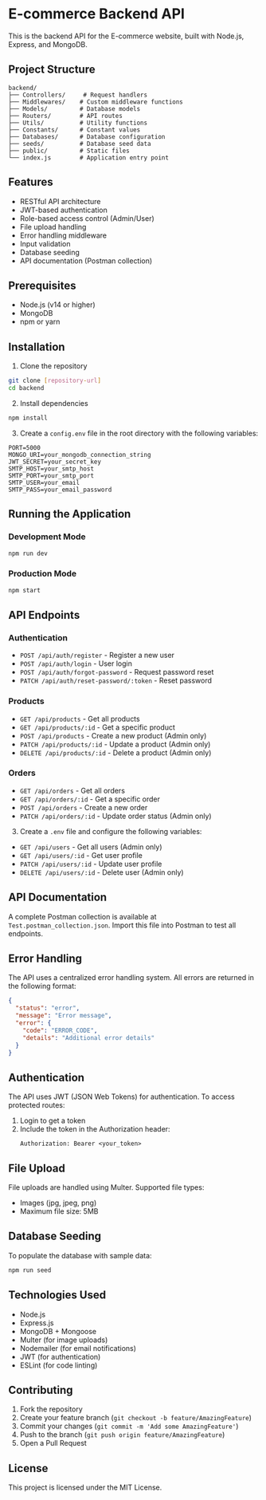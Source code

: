 # E-commerce Backend API

This is the backend API for the E-commerce website, built with Node.js, Express, and MongoDB.

## Project Structure

```
backend/
├── Controllers/     # Request handlers
├── Middlewares/    # Custom middleware functions
├── Models/         # Database models
├── Routers/        # API routes
├── Utils/          # Utility functions
├── Constants/      # Constant values
├── Databases/      # Database configuration
├── seeds/          # Database seed data
├── public/         # Static files
└── index.js        # Application entry point
```

## Features

- RESTful API architecture
- JWT-based authentication
- Role-based access control (Admin/User)
- File upload handling
- Error handling middleware
- Input validation
- Database seeding
- API documentation (Postman collection)

## Prerequisites

- Node.js (v14 or higher)
- MongoDB
- npm or yarn

## Installation

1. Clone the repository

```bash
git clone [repository-url]
cd backend
```

2. Install dependencies

```bash
npm install
```

3. Create a `config.env` file in the root directory with the following variables:

```env
PORT=5000
MONGO_URI=your_mongodb_connection_string
JWT_SECRET=your_secret_key
SMTP_HOST=your_smtp_host
SMTP_PORT=your_smtp_port
SMTP_USER=your_email
SMTP_PASS=your_email_password
```

## Running the Application

### Development Mode

```bash
npm run dev
```

### Production Mode

```bash
npm start
```

## API Endpoints

### Authentication

- `POST /api/auth/register` - Register a new user
- `POST /api/auth/login` - User login
- `POST /api/auth/forgot-password` - Request password reset
- `PATCH /api/auth/reset-password/:token` - Reset password

### Products

- `GET /api/products` - Get all products
- `GET /api/products/:id` - Get a specific product
- `POST /api/products` - Create a new product (Admin only)
- `PATCH /api/products/:id` - Update a product (Admin only)
- `DELETE /api/products/:id` - Delete a product (Admin only)

### Orders

- `GET /api/orders` - Get all orders
- `GET /api/orders/:id` - Get a specific order
- `POST /api/orders` - Create a new order
- `PATCH /api/orders/:id` - Update order status (Admin only)

3. Create a `.env` file and configure the following variables:

- `GET /api/users` - Get all users (Admin only)
- `GET /api/users/:id` - Get user profile
- `PATCH /api/users/:id` - Update user profile
- `DELETE /api/users/:id` - Delete user (Admin only)

## API Documentation

A complete Postman collection is available at `Test.postman_collection.json`. Import this file into Postman to test all endpoints.

## Error Handling

The API uses a centralized error handling system. All errors are returned in the following format:

```json
{
  "status": "error",
  "message": "Error message",
  "error": {
    "code": "ERROR_CODE",
    "details": "Additional error details"
  }
}
```

## Authentication

The API uses JWT (JSON Web Tokens) for authentication. To access protected routes:

1. Login to get a token
2. Include the token in the Authorization header:
   ```
   Authorization: Bearer <your_token>
   ```

## File Upload

File uploads are handled using Multer. Supported file types:

- Images (jpg, jpeg, png)
- Maximum file size: 5MB

## Database Seeding

To populate the database with sample data:

```bash
npm run seed
```

## Technologies Used

- Node.js
- Express.js
- MongoDB + Mongoose
- Multer (for image uploads)
- Nodemailer (for email notifications)
- JWT (for authentication)
- ESLint (for code linting)

## Contributing

1. Fork the repository
2. Create your feature branch (`git checkout -b feature/AmazingFeature`)
3. Commit your changes (`git commit -m 'Add some AmazingFeature'`)
4. Push to the branch (`git push origin feature/AmazingFeature`)
5. Open a Pull Request

## License

This project is licensed under the MIT License.
